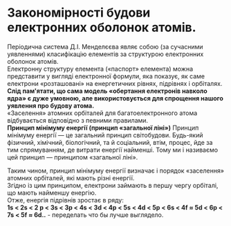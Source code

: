 # Закономірності будови електронних оболонок атомів.

Періодична система Д.І. Менделєєва являє собою (за сучасними уявленнями) класифікацію елементів за структурою електронних оболонок атомів.        
Електронну структуру елемента («паспорт» елемента) можна представити у вигляді електронної формули, яка показує, як саме електрони «розташовані» на енергетичних рівнях, підрівнях і орбіталях.        
**Слід пам'ятати, що сама модель «обертання електронів навколо ядра» є дуже умовною, але використовується для спрощення нашого уявлення про будову атома.**       
«Заселення» атомних орбіталей для багатоелектронного атома відбувається відповідно з певними правилами.        
**Принцип мінімуму енергії (принцип «загальної ліні»)**
Принцип мінімуму енергії ― це загальний принцип світобудови. Будь-який фізичний, хімічний, біологічний, та й соціальний, втім, процес, йде за тим спрямуванням, де витрати енергії найменші. Тому ми і називаємо цей принцип ― принципом «загальної ліні».
<!---картинка--->       
Таким чином, принцип мінімуму енергії визначає і порядок «заселення» атомних орбіталей, які мають різні енергії.         
Згідно із цим принципом, електрони займають в першу чергу орбіталі, що мають найменшу енергію.      
Отже, енергія підрівнів зростає в ряду:     
**1s < 2s < 2 p < 3s < 3p < 4s < 3d < 4p < 5s < 4d < 5p < 6s < 4f ≈ 5d < 6p < 7s < 5f ≈ 6d..** - переделать что бы лучше выглядело.




